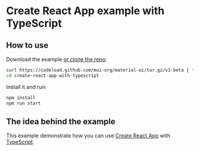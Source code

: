 # Create React App example with TypeScript

## How to use

Download the example [or clone the repo](http://git.dev.sh.ctripcorp.com/sixthquake/react-material):

```bash
curl https://codeload.github.com/mui-org/material-ui/tar.gz/v1-beta | tar -xz --strip=2 material-ui-1-beta/examples/create-react-app-with-typescript
cd create-react-app-with-typescript
```

Install it and run:

```bash
npm install
npm run start
```

## The idea behind the example

This example demonstrate how you can use [Create React App](https://github.com/facebookincubator/create-react-app) with [TypeScript](https://github.com/Microsoft/TypeScript).
